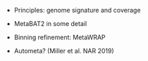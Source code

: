 * Principles: genome signature and coverage

* MetaBAT2 in some detail

* Binning refinement: MetaWRAP

* Autometa? (Miller et al. NAR 2019)
